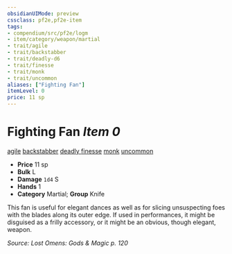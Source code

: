```yaml
---
obsidianUIMode: preview
cssclass: pf2e,pf2e-item
tags:
- compendium/src/pf2e/logm
- item/category/weapon/martial
- trait/agile
- trait/backstabber
- trait/deadly-d6
- trait/finesse
- trait/monk
- trait/uncommon
aliases: ["Fighting Fan"]
itemLevel: 0
price: 11 sp
---
```

# Fighting Fan *Item 0*  
[agile](../../../rules/traits/agile.md)  [backstabber](../../../rules/traits/backstabber.md)  [deadly <d6>](../../../rules/traits/deadly.md)  [finesse](../../../rules/traits/finesse.md)  [monk](../../../rules/traits/monk.md)  [uncommon](../../../rules/traits/uncommon.md)  

- **Price** 11 sp
- **Bulk** L
- **Damage** `1d4` S
- **Hands** 1
- **Category** Martial; **Group** Knife 

This fan is useful for elegant dances as well as for slicing unsuspecting foes with the blades along its outer edge. If used in performances, it might be disguised as a frilly accessory, or it might be an obvious, though elegant, weapon.

*Source: Lost Omens: Gods & Magic p. 120*